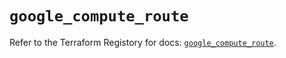 # `google_compute_route`

Refer to the Terraform Registory for docs: [`google_compute_route`](https://registry.terraform.io/providers/hashicorp/google/5.26.0/docs/resources/compute_route).
